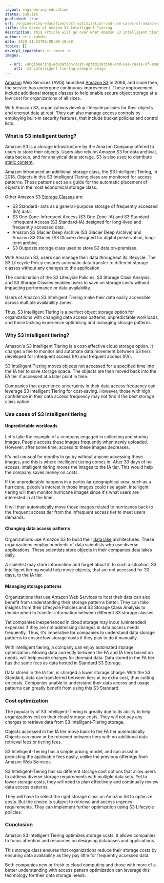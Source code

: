 ```yaml
---
layout: engineering-education
status: publish
published: true
url: /engineering-education/cost-optimization-and-use-cases-of-amazon-s3-intelligent-tiering/
title: Use Cases of Amazon S3 Intelligent Tiering
description: This article will go over what Amazon S3 intelligent tiering is, how it works, and how it can benefits organizations.
author: eric-kahuha
date: 2020-11-23T00:00:00-16:00
topics: []
excerpt_separator: <!--more-->
images:

  - url: /engineering-education/cost-optimization-and-use-cases-of-amazon-s3-intelligent-tiering/hero.jpg
    alt:  s3 intelligent tiering example image
---
```

[Amazon](https://aws.amazon.com/) Web Services (AWS) launched [Amazon S3](https://aws.amazon.com/s3/) in 2006, and since then, the service has undergone continuous improvement. These improvement include additional storage classes to help enable secure object storage at a low cost for organizations of all sizes.
<!--more-->
With Amazon S3, organizations develop lifecycle policies for their objects and encrypt [data at rest](https://securityfirstcorp.com/what-is-data-encryption-at-rest/). They can also manage access controls by employing built-in security features, that include bucket policies and control lists.

### What is S3 intelligent tiering?
Amazon S3 is a storage infrastructure by the Amazon Company offered to users to store their objects. Users also rely on Amazon S3 for data archival, data backup, and for analytical data storage. S3 is also used to distribute [static content](https://blog.stackpath.com/static-content/#).

Amazon introduced an additional storage class, the S3 Intelligent Tiering, in 2018. Objects in this S3 Intelligent Tiering class are monitored for access patterns. These patterns act as a guide for the automatic placement of objects in the most economical storage class.

 Other Amazon S3 [Storage Classes](https://aws.amazon.com/s3/storage-classes/) are:
- S3 Standard- acts as a general-purpose storage of frequently accessed (FA) data.
- S3 One Zone-Infrequent Access (S3 One Zone-IA) and S3 Standard-Infrequent Access (S3 Standard-IA) designed for long-lived and frequently accessed data.
- Amazon S3 Glacier Deep Archive (S3 Glacier Deep Archive) and Amazon S3 Glacier (S3 Glacier) designed for digital preservation, long-term archive.
- S3 Outposts storage class used to store S3 data on-premises.

With Amazon S3, users can manage their data throughout its lifecycle. The S3 Lifecycle Policy ensures automatic data transfer to different storage classes without any changes to the application.

The combination of the S3 Lifecycle Policies, S3 Storage Class Analysis, and S3 Storage Classes enables users to save on storage costs without impacting performance or data availability.

Users of Amazon S3 Intelligent Tiering make their data easily accessible across multiple availability zones.

Thus, S3 Intelligent Tiering is a perfect object storage option for organizations with changing data access patterns, unpredictable workloads, and those lacking experience optimizing and managing storage patterns.

### Why S3 intelligent tiering?
Amazon's S3 Intelligent Tiering is a cost-effective cloud storage option. It charges a fee to monitor and automate data movement between S3 tiers developed for infrequent access (IA) and frequent access (FA).

S3 Intelligent Tiering moves objects not accessed for a specified time into the IA tier to save storage space. The objects are then moved back into the FA tier if accessed at a later point in time.

Companies that experience uncertainty in their data access frequency can leverage S3 Intelligent Tiering for cost-saving. However, those with high confidence in their data access frequency may not find it the best storage class option.

### Use cases of S3 intelligent tiering
#### Unpredictable workloads
Let's take the example of a company engaged in collecting and storing images. People access these images frequently when newly uploaded. However, after some time, access to these images decreases.

It's not unusual for months to go by without anyone accessing these images, and this is where intelligent tiering comes in. After 30 days of no access, intelligent tiering moves the images to the IA tier. This would help the company saves money on costs.

If the unpredictable happens in a particular geographical area, such as a hurricane, people's interest in those images could rise again. Intelligent tiering will then monitor hurricane images since it's what users are interested in at the time.

It will then automatically move those images related to hurricanes back to the frequent access tier from the infrequent access tier to meet users demands.

#### Changing data access patterns
Organizations use Amazon S3 to build their [data lake](https://aws.amazon.com/big-data/datalakes-and-analytics/what-is-a-data-lake/) architectures. These organizations employ hundreds of data scientists who use diverse applications. These scientists store objects in their companies data lakes daily.

A scientist may store information and forget about it. In such a situation, S3 intelligent tiering would help move objects, that are not accessed for 30 days, to the IA tier.

#### Managing storage patterns
Organizations that use Amazon Web Services to host their data can also benefit from understanding their storage patterns better. They can take insights from their Lifecycle Policies and S3 Storage Class Analysis to decide when to transfer information between different S3 storage classes.

Yet companies inexperienced in cloud storage may incur (unintended) expenses if they are not addressing changes in data access needs frequently. Thus, it's imperative for companies to understand data storage patterns to ensure low storage costs if they plan to do it manually.

With intelligent tiering, a company can enjoy automated storage optimization. Moving data correctly between the FA and IA tiers based on needs, will help evade charges for dormant data. Data stored in the FA tier has the same fees as data hosted in Standard S3 Storage.

Data stored in the IA tier, is charged a lower storage charge. With the S3 Standard, data can transferred between tiers at no extra cost, thus cutting on costs. Companies unable to understand their data access and usage patterns can greatly benefit from using this S3 Standard.

### Cost optimization
The popularity of S3 Intelligent-Tiering is greatly due to its ability to help organizations cut on their cloud storage costs. They will not pay any charges to retrieve data from S3 Intelligent-Tiering storage.

Objects accessed in the IA tier move back to the FA tier automatically. Objects can move or be retrieved between tiers with no additional data retrieval fees or tiering fees.

S3 Intelligent-Tiering has a simple pricing model, and can assist in predicting the applicable fees easily, unlike the previous offerings from Amazon Web Services.

S3 Intelligent-Tiering has six different storage cost options that allow users to address diverse storage requirements with multiple data sets. Yet to lower storage costs, they will need to plan effectively and continually review data access patterns.

They will have to select the right storage class on Amazon S3 to optimize costs. But the choice is subject to retrieval and access urgency requirements. They can implement further optimization using S3 Lifecycle policies.

### Conclusion
Amazon S3 Intelligent Tiering optimizes storage costs, it allows companies to focus attention and resources on designing databases and applications.

This storage class ensures that organizations reduce their storage costs by ensuring data availability as they pay little for frequently accessed data.

Both companies new or fresh to cloud computing and those with more of a better understanding with access pattern optimization can leverage this technology for their data storage needs.
